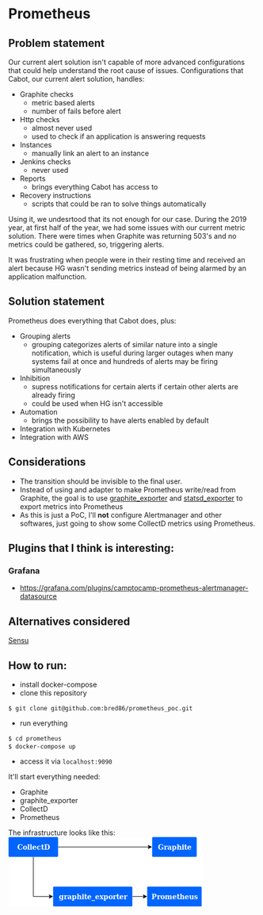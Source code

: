 # Prometheus

## Problem statement
Our current alert solution isn't capable of more advanced configurations that could help understand the root cause of issues.
Configurations that Cabot, our current alert solution, handles:
* Graphite checks
  * metric based alerts
  * number of fails before alert  
* Http checks
  * almost never used
  * used to check if an application is answering requests
* Instances
  * manually link an alert to an instance
* Jenkins checks
  * never used
* Reports
  * brings everything Cabot has access to
* Recovery instructions
  * scripts that could be ran to solve things automatically

Using it, we undesrtood that its not enough for our case. During the 2019 year, at first half of the year, we had some issues with our current metric solution.
There were times when Graphite was returning 503's and no metrics could be gathered, so, triggering alerts.

It was frustrating when people were in their resting time and received an alert because HG wasn't sending metrics instead of being alarmed by an application malfunction.

## Solution statement
Prometheus does everything that Cabot does, plus:
* Grouping alerts
  * grouping categorizes alerts of similar nature into a single notification, which is useful during larger outages when many systems fail at once and hundreds of alerts may be firing simultaneously
* Inhibition
  * supress notifications for certain alerts if certain other alerts are already firing
  * could be used when HG isn't accessible
* Automation
  * brings the possibility to have alerts enabled by default
* Integration with Kubernetes
* Integration with AWS

## Considerations
* The transition should be invisible to the final user.
* Instead of using and adapter to make Prometheus write/read from Graphite, the goal is to use [graphite_exporter](https://github.com/prometheus/graphite_exporter) and [statsd_exporter](https://github.com/prometheus/statsd_exporter) to export metrics into Prometheus
* As this is just a PoC, I'll **not** configure Alertmanager and other softwares, just going to show some CollectD metrics using Prometheus.

## Plugins that I think is interesting:
### Grafana
* https://grafana.com/plugins/camptocamp-prometheus-alertmanager-datasource

## Alternatives considered
[Sensu](https://sensu.io/)

## How to run:
* install docker-compose
* clone this repository
```
$ git clone git@github.com:bred86/prometheus_poc.git
```
* run everything
```
$ cd prometheus
$ docker-compose up
```
* access it via `localhost:9090`

It'll start everything needed:
* Graphite
* graphite_exporter
* CollectD
* Prometheus

The infrastructure looks like this:
![Prometheu's infrastructure](images/prometheus_poc.jpg)
